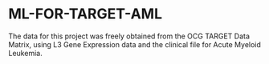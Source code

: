 # ML-FOR-TARGET-AML
The data for this project was freely obtained from the OCG TARGET Data Matrix, using L3 Gene Expression data and the clinical file for Acute Myeloid Leukemia.
